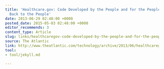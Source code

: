```yaml
---
title: 'Healthcare.gov: Code Developed by the People and for the People, Released
  Back to the People'
date: 2013-06-29 02:48:00 +0000
posted_date: 2015-05-03 02:48:00 +0000
editor_recommends: 3
content_type: Article
slug: links/healthcaregov-code-developed-by-the-people-and-for-the-people-released-back-to-the-people
source: The Atlantic
link: http://www.theatlantic.com/technology/archive/2013/06/healthcaregov-code-developed-by-the-people-and-for-the-people-released-back-to-the-people/277295/
tool:
- tool/jekyll.md

---
```

